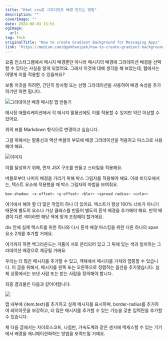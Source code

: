 ```yaml
---
title: "Html css로 그라디언트 배경 만드는 방법"
description: ""
coverImage: ""
date: 2024-08-03 15:53
ogImage: 
  url: 
tag: Tech
originalTitle: "How to create Gradient Background for Messaging Apps"
link: "https://medium.com/@gokhanipek/how-to-create-gradient-background-for-messaging-apps-05e958bf5356"
---
```




요즘 인스타그램에서 메시지 배경뿐만 아니라 메시지의 배경에 그라데이션 배경을 선택할 수 있다는 사실을 알게 되었어요. 그래서 이것에 대해 생각을 해 보았는데, 웹에서는 어떻게 이를 적용할 수 있을까요?

보통 이것을 하려면, 간단히 방사형 또는 선형 그라데이션을 사용하여 배경 속성을 추가하기만 하면 됩니다.

![그라데이션 배경 메시징 앱 만들기](/assets/img/HowtocreateGradientBackgroundforMessagingApps_0.png)

메시징 애플리케이션에서 각 메시지 말풍선에도 이를 적용할 수 있지만 약간 이상할 수 있어요.

<div class="content-ad"></div>

위의 표를 Markdown 형식으로 변경하고 싶습니다.

<div class="content-ad"></div>

그걸 위해서는 말풍선과 액션 버블의 부모에 배경 그라데이션을 적용하고 마스크로 사용해야 해요.

![이미지](/assets/img/HowtocreateGradientBackgroundforMessagingApps_2.png)

이를 달성하기 위해, 먼저 JSX 구조를 만들고 스타일을 적용해요.

버블로부터 나머지 배경을 가리기 위해 박스 그림자를 적용해야 해요. 아래 비디오에서는, 텍스트 요소에 적용했을 때 박스 그림자의 마법을 보여줘요.

<div class="content-ad"></div>

```js
box-shadow: <x-offset> <y-offset> <blur> <spread radius> <color>
```

여기에서 해야 할 더 많은 작업이 하나 더 있어요. 텍스트가 항상 100% 너비가 아니기 때문에 별도의 요소나 가상 클래스를 만들어 별도의 흰색 배경을 추가해야 해요. 만약 배경이 다른 색이라면 해당 색에 맞게 조정해야 할거에요.

div 안에 실제 텍스트를 위한 하나와 다시 흰색 배경 마스킹을 위한 다른 하나의 span 요소 2개를 추가할 거에요.

여기까지 하면 백그라운드는 거품이 서로 분리되어 있고 그 뒤에 있는 색과 일치하는 그라데이션 배경으로 제공될 거에요.

<div class="content-ad"></div>

우리는 더 많은 메시지를 추가할 수 있고, 객체에서 메시지를 가져와 맵핑할 수 있습니다. 이 글을 위해서, 메시지를 왼쪽 또는 오른쪽으로 정렬하는 옵션을 추가했습니다. 실제 상황에서는 보낸 사람 또는 받는 사람을 정의해야 합니다.

최종 결과물은 다음과 같아야합니다:

<img src="/assets/img/HowtocreateGradientBackgroundforMessagingApps_3.png" />

맵 내부에 {item.text}를 추가하고 실제 메시지를 표시하며, border-radius를 추가하여 레이아웃을 보강하고, 더 많은 메시지를 추가할 수 있는 기능을 갖춘 입력란을 추가할 수 있습니다.

<div class="content-ad"></div>

제 다음 글에서는 자이로스코프, 나침반, 가속도계와 같은 센서에 액세스할 수 있는 기기에서 배경을 애니메이션화하는 방법을 보여드릴 거예요.
